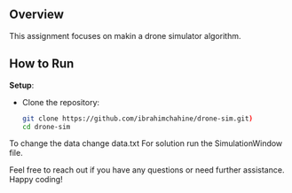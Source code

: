 ## Overview
This assignment focuses on makin a drone simulator algorithm.

## How to Run

 **Setup**:
   - Clone the repository:
     ```bash
     git clone https://github.com/ibrahimchahine/drone-sim.git)
     cd drone-sim
     ```
To change the data change data.txt
For solution run the SimulationWindow file.

Feel free to reach out if you have any questions or need further assistance. Happy coding!





